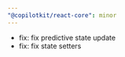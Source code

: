 ```yaml
---
"@copilotkit/react-core": minor
---
```


- fix: fix predictive state update
- fix: fix state setters
